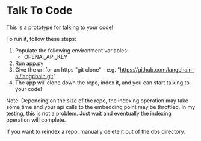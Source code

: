 # Talk To Code
This is a prototype for talking to your code!

To run it, follow these steps:

1. Populate the following environment variables:
    - OPENAI_API_KEY
2. Run app.py
3. Give the url for an https "git clone" - e.g. "https://github.com/langchain-ai/langchain.git"
4. The app will clone down the repo, index it, and you can start talking to your code!


Note: Depending on the size of the repo, the indexing operation may take some time and your api calls to the embedding point may be throttled. In my testing, this is not a problem. Just wait and eventually the indexing operation will complete.

If you want to reindex a repo, manually delete it out of the dbs directory.